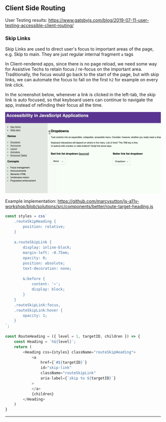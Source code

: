 
## Client Side Routing

User Testing results: https://www.gatsbyjs.com/blog/2019-07-11-user-testing-accessible-client-routing/

### Skip Links

Skip Links are used to direct user's focus to important areas of the page, e.g. Skip to main. They are just regular internal fragment `a` tags

In Client-rendered apps, since there is no page reload, we need some way for Assistive Techs to retain focus / re-focus on the important area. Traditionally, the focus would go back to the start of the page, but with skip links, we can automate the focus to fall on the first `h2` for example on every link click. 

In the screenshot below, whenever a link is clicked in the left-tab, the skip link is auto focused, so that keyboard users can continue to navigate the app, instead of refinding their focus all the time.

![4a77c7833cb95f3d22b282a88506e3aa.png](4a77c7833cb95f3d22b282a88506e3aa.png)


Example implementation: https://github.com/marcysutton/js-a11y-workshop/blob/solutions/src/components/better/route-target-heading.js

```javascript
const styles = css`
    .routeSkipHeading {
        position: relative;
    }
    
    a.routeSkipLink {
        display: inline-block;
        margin-left: -0.75em;
        opacity: 0;
        position: absolute;
        text-decoration: none;
        
        &:before {
            content: '⇽';
            display: block;
        }
    }
    .routeSkipLink:focus, 
    .routeSkipLink:hover {
        opacity: 1;
    }
`;

const RouteHeading = ({ level = 1, targetID, children }) => {
    const Heading = `h${level}`;
    return (
        <Heading css={styles} className="routeSkipHeading">
            <a 
                href={`#${targetID}`}
                id="skip-link"
                className="routeSkipLink"
                aria-label={`skip to ${targetID}`}
            >
            </a>
            {children}
        </Heading>
    )
}
```

---
